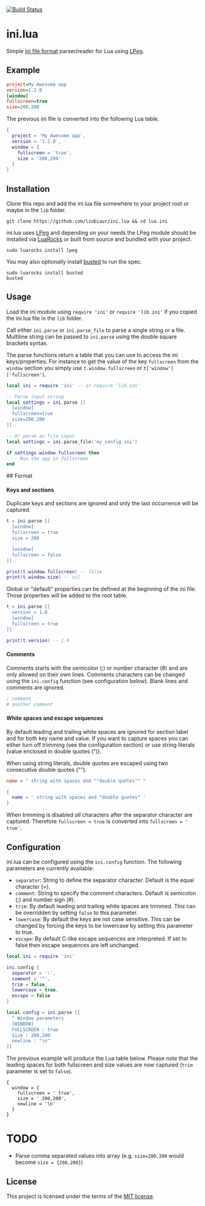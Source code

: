 [![Build Status](https://travis-ci.org/lzubiaur/ini.lua.svg)](https://travis-ci.org/lzubiaur/ini.lua)

# ini.lua
Simple [ini file format][3] parser/reader for Lua using [LPeg][1].

## Example

```ini
project=My Awesome app
version=1.2.0
[window]
fullscreen=true
size=200,200
```

The previous ini file is converted into the following Lua table.

```lua
{
  project = 'My Awesome app',
  version = '1.2.0',
  window = {
    fullscreen = 'true',
    size = '200,200'
  }
}
```

## Installation

Clone this repo and add the ini.lua file somewhere to your project root or maybe in the `lib` folder.

```
git clone https://github.com/lzubiaur/ini.lua && cd lua.ini
```

ini.lua uses [LPeg][1] and depending on your needs the LPeg module should be installed via [LuaRocks][5] or built from source and bundled with your project.

```
sudo luarocks install lpeg
```

You may also optionally install [busted][2] to run the spec.

```
sudo luarocks install busted
busted
```

## Usage

Load the ini module using `require 'ini'` or `require 'lib.ini'` if you copied the ini.lua file in the `lib` folder.

Call either `ini.parse` or `ini.parse_file` to parse a single string or a file. Multiline string can be passed to `ini.parse` using the double square brackets syntax.

The parse functions return a table that you can use to access the ini keys/properties. For instance to get the value of the key `fullscreen` from the `window` section you simply use `t.window.fullscreen` or `t['window']['fullscreen']`.

```lua
local ini = require 'ini' -- or require 'lib.ini'

-- Parse input string
local settings = ini.parse [[
  [window]
  fullscreen=true
  size=200,200
]]

-- Or parse an file input
local settings = ini.parse_file('my_config.ini')

if settings.window.fullscreen then
  -- Run the app in fullscreen
end
```

## Format

#### Keys and sections
Duplicate keys and sections are ignored and only the last occurrence will be captured.

```lua
t = ini.parse [[
  [window]
  fullscreen = true
  size = 200

  [window]
  fullscreen = false
]]

print(t.window.fullscreen) -- false
print(t.window.size) -- nil
```

Global or "default" properties can be defined at the beginning of the ini file. Those properties will be added to the root table.

```lua
t = ini.parse [[
  version = 1.0
  [window]
  fullscreen = true
]]

print(t.version) -- 1.0
```

#### Comments
Comments starts with the semicolon (;) or number character (#) and are only allowed on their own lines. Comments characters can be changed using the `ini.config` function (see configuration below). Blank lines and comments are ignored.

```ini
; comment
# another comment
```

#### White spaces and escape sequences
By default leading and trailing white spaces are ignored for section label and for both key name and value.
If you want to capture spaces you can either turn off trimming (see the configuration section) or use string literals (value enclosed in double quotes (")).

When using string literals, double quotes are escaped using two consecutive double quotes ("").

```ini
name = " string with spaces and ""double quotes"" "
```

```Lua
{
  name = ' string with spaces and "double quotes" '
}
```

When trimming is disabled *all* characters after the separator character are captured. Therefore `fullscreen = true` is converted into `fullscreen = ' true'`.

## Configuration

ini.lua can be configured using the `ini.config` function. The following parameters are currently available:
* `separator`: String to define the separator character. Default is the equal character (=).
* `comment`: String to specify the comment characters. Default is semicolon (;) and number sign (#).
* `trim`: By default leading and trailing white spaces are trimmed. This can be overridden by setting `false` to this parameter.
* `lowercase`: By default the keys are not case sensitive. This can be changed by forcing the keys to be lowercase by setting this parameter to true.
* `escape`: By default C-like escape sequences are interpreted. If set to false then escape sequences are left unchanged.

```lua
local ini = require 'ini'

ini.config {
  separator = ':',
  comment = '^',
  trim = false,
  lowercase = true,
  escape = false
}

local config = ini.parse [[
  ^ Window parameters
  [WINDOW]
  FULLSCREEN : true
  Size : 200,200
  newline : "\n"
]]
```

The previous example will produce the Lua table below. Please note that the leading spaces for both fullscreen and size values are now captured (`trim` parameter is set to `false`).

```
{
  window = {
    fullscreen = ' true',
    size = ' 200,200',
    newline = '\n'
  }
}
```

# TODO

* Parse comma separated values into array (e.g. `size=200,200` would become `size = {200,200}`)

## License
This project is licensed under the terms of the [MIT license][4].

[1]:http://www.inf.puc-rio.br/~roberto/lpeg/
[2]:http://olivinelabs.com/busted/
[3]:https://en.wikipedia.org/wiki/INI_file
[4]:https://opensource.org/licenses/MIT
[5]:https://luarocks.org/
